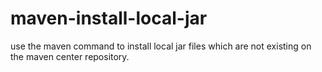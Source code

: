 # maven-install-local-jar
use the maven command to install local jar files which are not existing on the maven center repository.
